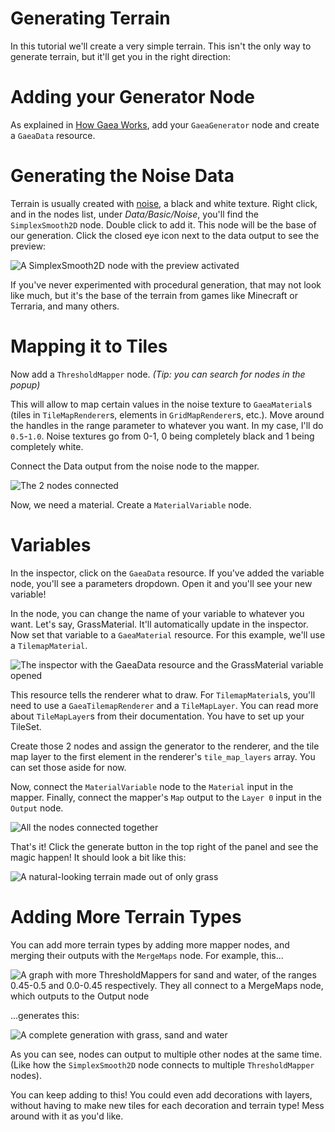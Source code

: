# Generating Terrain

In this tutorial we'll create a very simple terrain. This isn't the only way to generate terrain, but it'll get you in the right direction:

# Adding your Generator Node

As explained in [How Gaea Works](../how-gaea-works.md), add your `GaeaGenerator` node and create a `GaeaData` resource.

# Generating the Noise Data

Terrain is usually created with [noise](https://en.wikipedia.org/wiki/Perlin_noise), a black and white texture. Right click, and in the nodes list, under _Data/Basic/Noise_, you'll find the `SimplexSmooth2D` node. Double click to add it. This node will be the base of our generation. Click the closed eye icon next to the data output to see the preview:

![A SimplexSmooth2D node with the preview activated](../assets/tutorials/generating-terrain/simplex-smooth-2d.png)

If you've never experimented with procedural generation, that may not look like much, but it's the base of the terrain from games like Minecraft or Terraria, and many others.

# Mapping it to Tiles

Now add a `ThresholdMapper` node. _(Tip: you can search for nodes in the popup)_

This will allow to map certain values in the noise texture to `GaeaMaterial`s (tiles in `TileMapRenderer`s, elements in `GridMapRenderer`s, etc.). Move around the handles in the range parameter to whatever you want. In my case, I'll do `0.5`-`1.0`. Noise textures go from 0-1, 0 being completely black and 1 being completely white.

Connect the Data output from the noise node to the mapper.

![The 2 nodes connected](../assets/tutorials/generating-terrain/connected-nodes.png)

Now, we need a material. Create a `MaterialVariable` node.

# Variables

In the inspector, click on the `GaeaData` resource. If you've added the variable node, you'll see a parameters dropdown. Open it and you'll see your new variable!

In the node, you can change the name of your variable to whatever you want. Let's say, GrassMaterial. It'll automatically update in the inspector. Now set that variable to a `GaeaMaterial` resource. For this example, we'll use a `TilemapMaterial`.

![The inspector with the GaeaData resource and the GrassMaterial variable opened](../assets/tutorials/generating-terrain/tilemap_material.png)

This resource tells the renderer what to draw. For `TilemapMaterial`s, you'll need to use a `GaeaTilemapRenderer` and a `TileMapLayer`. You can read more about `TileMapLayer`s from their documentation. You have to set up your TileSet.

Create those 2 nodes and assign the generator to the renderer, and the tile map layer to the first element in the renderer's `tile_map_layers` array. You can set those aside for now.

Now, connect the `MaterialVariable` node to the `Material` input in the mapper. Finally, connect the mapper's `Map` output to the `Layer 0` input in the `Output` node.

![All the nodes connected together](../assets/tutorials/generating-terrain/final.png)

That's it! Click the generate button in the top right of the panel and see the magic happen! It should look a bit like this:

![A natural-looking terrain made out of only grass](../assets/tutorials/generating-terrain/generation.png)

# Adding More Terrain Types

You can add more terrain types by adding more mapper nodes, and merging their outputs with the `MergeMaps` node. For example, this...

![A graph with more ThresholdMappers for sand and water, of the ranges 0.45-0.5 and 0.0-0.45 respectively. They all connect to a MergeMaps node, which outputs to the Output node](../assets/tutorials/generating-terrain/final-final.png)

...generates this:

![A complete generation with grass, sand and water](../assets/tutorials/generating-terrain/complete-generation.png)

As you can see, nodes can output to multiple other nodes at the same time. (Like how the `SimplexSmooth2D` node connects to multiple `ThresholdMapper` nodes).

You can keep adding to this! You could even add decorations with layers, without having to make new tiles for each decoration and terrain type! Mess around with it as you'd like.